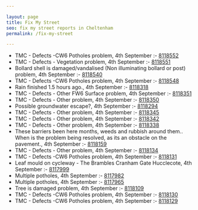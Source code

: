 ```yaml
---

layout: page
title: Fix My Street
seo: fix my street reports in Cheltenham
permalink: /fix-my-street

---
```


<!-- fix_marker starts -->

- TMC - Defects -CW6 Potholes  problem, 4th September :- [8118552](https://www.fixmystreet.com/report/8118552)
- TMC - Defects - Vegetation problem, 4th September :- [8118551](https://www.fixmystreet.com/report/8118551)
- Bollard shell is damaged/vandalised (Non illuminating bollard or post) problem, 4th September :- [8118540](https://www.fixmystreet.com/report/8118540)
- TMC - Defects -CW6 Potholes  problem, 4th September :- [8118548](https://www.fixmystreet.com/report/8118548)
- Rain finished 1.5 hours ago., 4th September :- [8118318](https://www.fixmystreet.com/report/8118318)
- TMC - Defects - Other FW6  Surface problem, 4th September :- [8118351](https://www.fixmystreet.com/report/8118351)
- TMC - Defects - Other problem, 4th September :- [8118350](https://www.fixmystreet.com/report/8118350)
- Possible groundwater escape?, 4th September :- [8118294](https://www.fixmystreet.com/report/8118294)
- TMC - Defects - Other problem, 4th September :- [8118345](https://www.fixmystreet.com/report/8118345)
- TMC - Defects - Other problem, 4th September :- [8118342](https://www.fixmystreet.com/report/8118342)
- TMC - Defects - Other problem, 4th September :- [8118338](https://www.fixmystreet.com/report/8118338)
- These barriers been here months, weeds and rubbish around them.. When is the problem being resolved, as its an obstacle on the pavement., 4th September :- [8118159](https://www.fixmystreet.com/report/8118159)
- TMC - Defects - Other problem, 4th September :- [8118134](https://www.fixmystreet.com/report/8118134)
- TMC - Defects -CW6 Potholes  problem, 4th September :- [8118131](https://www.fixmystreet.com/report/8118131)
- Leaf mould on cycleway - The Brambles Cranham Gate Hucclecote, 4th September :- [8117999](https://www.fixmystreet.com/report/8117999)
- Multiple potholes, 4th September :- [8117982](https://www.fixmystreet.com/report/8117982)
- Multiple potholes, 4th September :- [8117965](https://www.fixmystreet.com/report/8117965)
- Tree is damaged problem, 4th September :- [8118109](https://www.fixmystreet.com/report/8118109)
- TMC - Defects -CW6 Potholes  problem, 4th September :- [8118130](https://www.fixmystreet.com/report/8118130)
- TMC - Defects -CW6 Potholes  problem, 4th September :- [8118129](https://www.fixmystreet.com/report/8118129)

<!-- fix_marker ends -->
